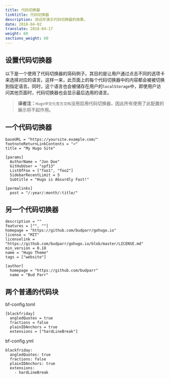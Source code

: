 ```yaml
---
title: 代码切换器
linktitle: 代码切换器
description: 测试并演示代码切换器的效果。
date: 2018-04-02
translate: 2018-04-17
weight: 60
sections_weight: 60
---
```


## 设置代码切换器

以下是一个使用了代码切换器的简码例子。其目的是让用户通过点击不同的选项卡来选择对应的语言。这样一来，此页面上的每个代码切换器中的内容都会被被切换到指定语言。同时，这个语言也会被储存在用户的`localStorage`中，即使用户访问其他页面时，代码切换器也会显示最后选用的语言。

> **译者注：**`Hugo中文化官方文档`没用启用代码切换器，因此所有使用了此配置的展示将不起作用。

## 一个代码切换器

```
baseURL = "https://yoursite.example.com/"
footnoteReturnLinkContents = "↩"
title = "My Hugo Site"

[params]
  AuthorName = "Jon Doe"
  GitHubUser = "spf13"
  ListOfFoo = ["foo1", "foo2"]
  SidebarRecentLimit = 5
  Subtitle = "Hugo is Absurdly Fast!"

[permalinks]
  post = "/:year/:month/:title/"
```

## 另一个代码切换器

```
description = ""
features = ["", ""]
homepage = "https://github.com/budparr/gohugo.io"
license = "MIT"
licenselink = "https://github.com/budparr/gohugo.io/blob/master/LICENSE.md"
min_version = 0.18
name = "Hugo Theme"
tags = ["website"]

[author]
  homepage = "https://github.com/budparr"
  name = "Bud Parr"
```

## 两个普通的代码块

bf-config.toml

```
[blackfriday]
  angledQuotes = true
  fractions = false
  plainIDAnchors = true
  extensions = ["hardLineBreak"]
```

bf-config.yml

```
blackfriday:
  angledQuotes: true
  fractions: false
  plainIDAnchors: true
  extensions:
    - hardLineBreak
```